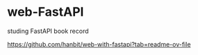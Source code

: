 # web-FastAPI
studing FastAPI book record

https://github.com/hanbit/web-with-fastapi?tab=readme-ov-file
